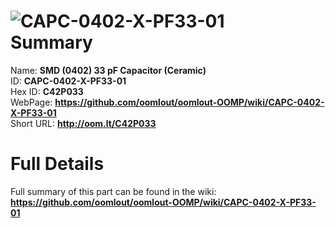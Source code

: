 
![CAPC-0402-X-PF33-01](https://github.com/oomlout/oomlout-OOMP/blob/master/parts/CAPC-0402-X-PF33-01/CAPC-0402-X-PF33-01_420.jpg)   
Summary
=================
  
Name: __SMD (0402) 33 pF Capacitor (Ceramic)__    
ID: __CAPC-0402-X-PF33-01__   
Hex ID: __C42P033__   
WebPage: __https://github.com/oomlout/oomlout-OOMP/wiki/CAPC-0402-X-PF33-01__   
Short URL: __http://oom.lt/C42P033__   

Full Details
==========================
Full summary of this part can be found in the wiki:   
__https://github.com/oomlout/oomlout-OOMP/wiki/CAPC-0402-X-PF33-01__    

